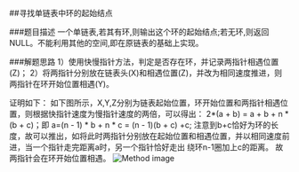 ##寻找单链表中环的起始结点

###题目描述
一个单链表,若其有环,则输出这个环的起始结点;若无环,则返回NULL。不能利用其他的空间,即在原链表的基础上实现。

###解题思路
1）使用快慢指针方法，判定是否存在环，并记录两指针相遇位置(Z)；
2）将两指针分别放在链表头(X)和相遇位置(Z)，并改为相同速度推进，则两指针在环开始位置相遇(Y)。

证明如下：
如下图所示，X,Y,Z分别为链表起始位置，环开始位置和两指针相遇位置，则根据快指针速度为慢指针速度的两倍，可以得出：
2*(a + b) = a + b + n * (b + c)；即
a=(n - 1) * b + n * c = (n - 1)(b + c) +c;
注意到b+c恰好为环的长度，故可以推出，如将此时两指针分别放在起始位置和相遇位置，并以相同速度前进，当一个指针走完距离a时，另一个指针恰好走出 绕环n-1圈加上c的距离。
故两指针会在环开始位置相遇。
![Method image](http://uploadfiles.nowcoder.com/images/20150812/122270_1439340467801_QQ%E6%88%AA%E5%9B%BE20150812084712.jpg)
